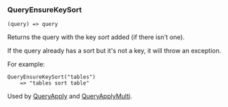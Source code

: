 ### QueryEnsureKeySort

``` suneido
(query) => query
```

Returns the query with the key *sort* added (if there isn't one).

If the query already has a sort but it's not a key, it will throw an exception.

For example:

``` suneido
QueryEnsureKeySort("tables")
    => "tables sort table"
```

Used by [QueryApply](<QueryApply.md>) and [QueryApplyMulti](<QueryApplyMulti.md>).